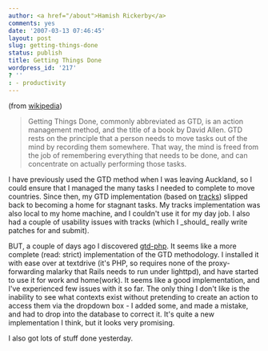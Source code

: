 ```yaml
---
author: <a href="/about">Hamish Rickerby</a>
comments: yes
date: '2007-03-13 07:46:45'
layout: post
slug: getting-things-done
status: publish
title: Getting Things Done
wordpress_id: '217'
? ''
: - productivity
---
```


(from <a href="http://en.wikipedia.org/wiki/Getting_Things_Done">wikipedia</a>)
<blockquote>Getting Things Done, commonly abbreviated as GTD, is an action management method, and the title of a book by David Allen.
GTD rests on the principle that a person needs to move tasks out of the mind by recording them somewhere. That way, the mind is freed from the job of remembering everything that needs to be done, and can concentrate on actually performing those tasks.</blockquote>
I have previously used the GTD method when I was leaving Auckland, so I could ensure that I managed the many tasks I needed to complete to move countries.  Since then, my GTD implementation (based on <a href="http://www.rousette.org.uk/projects/">tracks</a>) slipped back to becoming a home for stagnant tasks.  My tracks implementation was also local to my home machine, and I couldn't use it for my day job.  I also had a couple of usability issues with tracks (which I _should_ really write patches for and submit).

BUT, a couple of days ago I discovered <a href="http://www.gtd-php.com/">gtd-php</a>.  It seems like a more complete (read: strict) implementation of the GTD methodology.  I installed it with ease over at textdrive (it's PHP, so requires none of the proxy-forwarding malarky that Rails needs to run under lighttpd), and have started to use it for work and home(work).  It seems like a good implementation, and I've experienced few issues with it so far.  The only thing I don't like is the inability to see what contexts exist without pretending to create an action to access them via the dropdown box - I added some, and made a mistake, and had to drop into the database to correct it.  It's quite a new implementation I think, but it looks very promising.

I also got lots of stuff done yesterday.